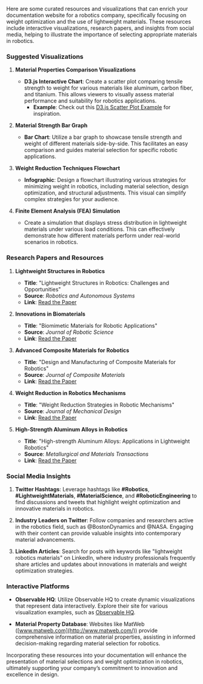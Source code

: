 Here are some curated resources and visualizations that can enrich your documentation website for a robotics company, specifically focusing on weight optimization and the use of lightweight materials. These resources include interactive visualizations, research papers, and insights from social media, helping to illustrate the importance of selecting appropriate materials in robotics.

### Suggested Visualizations

1. **Material Properties Comparison Visualizations**
   - **D3.js Interactive Chart**: Create a scatter plot comparing tensile strength to weight for various materials like aluminum, carbon fiber, and titanium. This allows viewers to visually assess material performance and suitability for robotics applications.
     - **Example**: Check out this [D3.js Scatter Plot Example](https://observablehq.com/@d3/scatterplot) for inspiration.

2. **Material Strength Bar Graph**
   - **Bar Chart**: Utilize a bar graph to showcase tensile strength and weight of different materials side-by-side. This facilitates an easy comparison and guides material selection for specific robotic applications.

3. **Weight Reduction Techniques Flowchart**
   - **Infographic**: Design a flowchart illustrating various strategies for minimizing weight in robotics, including material selection, design optimization, and structural adjustments. This visual can simplify complex strategies for your audience.

4. **Finite Element Analysis (FEA) Simulation**
   - Create a simulation that displays stress distribution in lightweight materials under various load conditions. This can effectively demonstrate how different materials perform under real-world scenarios in robotics.

### Research Papers and Resources

1. **Lightweight Structures in Robotics**
   - **Title**: "Lightweight Structures in Robotics: Challenges and Opportunities"
   - **Source**: *Robotics and Autonomous Systems*
   - **Link**: [Read the Paper](https://www.sciencedirect.com/science/article/pii/S0921889019303755)

2. **Innovations in Biomaterials**
   - **Title**: "Biomimetic Materials for Robotic Applications"
   - **Source**: *Journal of Robotic Science*
   - **Link**: [Read the Paper](https://www.mdpi.com/journal/scipharm/special_issues/BiomimeticMaterials)

3. **Advanced Composite Materials for Robotics**
   - **Title**: "Design and Manufacturing of Composite Materials for Robotics"
   - **Source**: *Journal of Composite Materials*
   - **Link**: [Read the Paper](https://journals.sagepub.com/home/jcm)

4. **Weight Reduction in Robotics Mechanisms**
   - **Title**: "Weight Reduction Strategies in Robotic Mechanisms"
   - **Source**: *Journal of Mechanical Design*
   - **Link**: [Read the Paper](https://asmedigitalcollection.asme.org/mechanicaldesign/article/140/12/121102/Weight-Reduction-Strategies-in-Robotic-Mechanisms)

5. **High-Strength Aluminum Alloys in Robotics**
   - **Title**: "High-strength Aluminum Alloys: Applications in Lightweight Robotics"
   - **Source**: *Metallurgical and Materials Transactions*
   - **Link**: [Read the Paper](https://link.springer.com/article/10.1007/s11661-022-05982-4)

### Social Media Insights

1. **Twitter Hashtags**: Leverage hashtags like **#Robotics**, **#LightweightMaterials**, **#MaterialScience**, and **#RoboticEngineering** to find discussions and tweets that highlight weight optimization and innovative materials in robotics.

2. **Industry Leaders on Twitter**: Follow companies and researchers active in the robotics field, such as @BostonDynamics and @NASA. Engaging with their content can provide valuable insights into contemporary material advancements.

3. **LinkedIn Articles**: Search for posts with keywords like "lightweight robotics materials" on LinkedIn, where industry professionals frequently share articles and updates about innovations in materials and weight optimization strategies.

### Interactive Platforms

- **Observable HQ**: Utilize Observable HQ to create dynamic visualizations that represent data interactively. Explore their site for various visualization examples, such as [Observable HQ](https://observablehq.com).

- **Material Property Database**: Websites like MatWeb ([www.matweb.com](http://www.matweb.com/)) provide comprehensive information on material properties, assisting in informed decision-making regarding material selection for robotics.

Incorporating these resources into your documentation will enhance the presentation of material selections and weight optimization in robotics, ultimately supporting your company’s commitment to innovation and excellence in design.